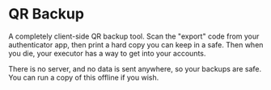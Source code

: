 # QR Backup

A completely client-side QR backup tool.  Scan the "export" code from your
authenticator app, then print a hard copy you can keep in a safe.  Then when
you die, your executor has a way to get into your accounts.

There is no server, and no data is sent anywhere, so your backups are safe.
You can run a copy of this offline if you wish.
